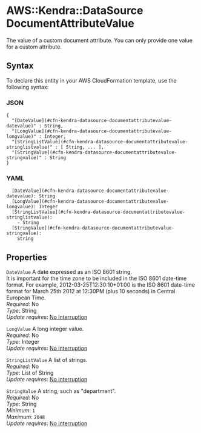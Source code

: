# AWS::Kendra::DataSource DocumentAttributeValue<a name="aws-properties-kendra-datasource-documentattributevalue"></a>

The value of a custom document attribute\. You can only provide one value for a custom attribute\.

## Syntax<a name="aws-properties-kendra-datasource-documentattributevalue-syntax"></a>

To declare this entity in your AWS CloudFormation template, use the following syntax:

### JSON<a name="aws-properties-kendra-datasource-documentattributevalue-syntax.json"></a>

```
{
  "[DateValue](#cfn-kendra-datasource-documentattributevalue-datevalue)" : String,
  "[LongValue](#cfn-kendra-datasource-documentattributevalue-longvalue)" : Integer,
  "[StringListValue](#cfn-kendra-datasource-documentattributevalue-stringlistvalue)" : [ String, ... ],
  "[StringValue](#cfn-kendra-datasource-documentattributevalue-stringvalue)" : String
}
```

### YAML<a name="aws-properties-kendra-datasource-documentattributevalue-syntax.yaml"></a>

```
  [DateValue](#cfn-kendra-datasource-documentattributevalue-datevalue): String
  [LongValue](#cfn-kendra-datasource-documentattributevalue-longvalue): Integer
  [StringListValue](#cfn-kendra-datasource-documentattributevalue-stringlistvalue): 
    - String
  [StringValue](#cfn-kendra-datasource-documentattributevalue-stringvalue): 
    String
```

## Properties<a name="aws-properties-kendra-datasource-documentattributevalue-properties"></a>

`DateValue`  <a name="cfn-kendra-datasource-documentattributevalue-datevalue"></a>
A date expressed as an ISO 8601 string\.  
It is important for the time zone to be included in the ISO 8601 date\-time format\. For example, 2012\-03\-25T12:30:10\+01:00 is the ISO 8601 date\-time format for March 25th 2012 at 12:30PM \(plus 10 seconds\) in Central European Time\.  
*Required*: No  
*Type*: String  
*Update requires*: [No interruption](https://docs.aws.amazon.com/AWSCloudFormation/latest/UserGuide/using-cfn-updating-stacks-update-behaviors.html#update-no-interrupt)

`LongValue`  <a name="cfn-kendra-datasource-documentattributevalue-longvalue"></a>
A long integer value\.  
*Required*: No  
*Type*: Integer  
*Update requires*: [No interruption](https://docs.aws.amazon.com/AWSCloudFormation/latest/UserGuide/using-cfn-updating-stacks-update-behaviors.html#update-no-interrupt)

`StringListValue`  <a name="cfn-kendra-datasource-documentattributevalue-stringlistvalue"></a>
A list of strings\.   
*Required*: No  
*Type*: List of String  
*Update requires*: [No interruption](https://docs.aws.amazon.com/AWSCloudFormation/latest/UserGuide/using-cfn-updating-stacks-update-behaviors.html#update-no-interrupt)

`StringValue`  <a name="cfn-kendra-datasource-documentattributevalue-stringvalue"></a>
A string, such as "department"\.  
*Required*: No  
*Type*: String  
*Minimum*: `1`  
*Maximum*: `2048`  
*Update requires*: [No interruption](https://docs.aws.amazon.com/AWSCloudFormation/latest/UserGuide/using-cfn-updating-stacks-update-behaviors.html#update-no-interrupt)